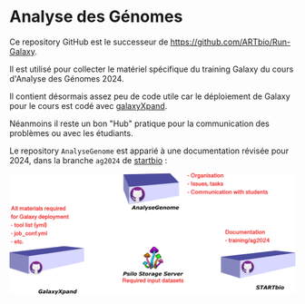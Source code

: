 # Analyse des Génomes

Ce repository GitHub est le successeur de https://github.com/ARTbio/Run-Galaxy.

Il est utilisé pour collecter le matériel spécifique du training Galaxy du cours d'Analyse des Génomes
2024.

Il contient désormais assez peu de code utile car le déploiement de Galaxy pour le
cours est codé avec [galaxyXpand](https://github.com/ARTbio/galaxyXpand/blob/ag2024/scripts/deploy_ag2024.sh).

Néanmoins il reste un bon "Hub" pratique pour la communication des problèmes ou
avec les étudiants.

Le repository `AnalyseGenome` est apparié à une documentation révisée pour 2024,
dans la branche `ag2024` de [startbio](https://artbio.github.io/startbio) :



![](images/AnalyseGenomes_outline.png)
